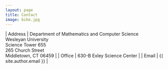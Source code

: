 ```yaml
---
layout: page
title: Contact
image: bike.jpg
---
```


| Address | Department of Mathematics and Computer Science <br />Wesleyan University <br />Science Tower 655 <br />265 Church Street <br />Middletown, CT 06459 |
| Office | 630-B Exley Science Center |
| Email | {{ site.author.email }} |
